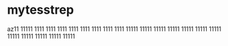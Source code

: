 # mytesstrep
az11
11111
1111
1111
1111
1111
1111
1111
1111
1111
11111
11111
11111
11111
11111
11111
11111
11111
11111
11111
11111
11111
